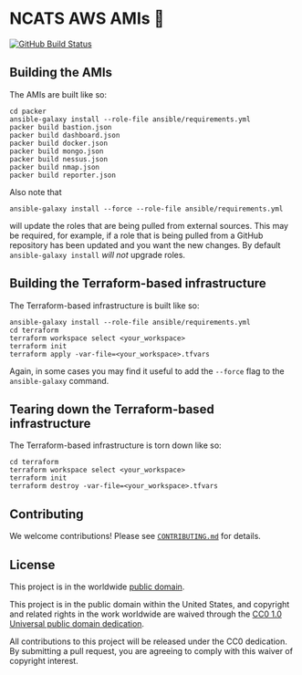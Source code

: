 # NCATS AWS AMIs 📀 #

[![GitHub Build Status](https://github.com/cisagov/cyhy_amis/workflows/build/badge.svg)](https://github.com/cisagov/cyhy_amis/actions)

## Building the AMIs ##

The AMIs are built like so:

```console
cd packer
ansible-galaxy install --role-file ansible/requirements.yml
packer build bastion.json
packer build dashboard.json
packer build docker.json
packer build mongo.json
packer build nessus.json
packer build nmap.json
packer build reporter.json
```

Also note that

```console
ansible-galaxy install --force --role-file ansible/requirements.yml
```

will update the roles that are being pulled from external sources.  This
may be required, for example, if a role that is being pulled from a
GitHub repository has been updated and you want the new changes.  By
default `ansible-galaxy install` _will not_ upgrade roles.

## Building the Terraform-based infrastructure ##

The Terraform-based infrastructure is built like so:

```console
ansible-galaxy install --role-file ansible/requirements.yml
cd terraform
terraform workspace select <your_workspace>
terraform init
terraform apply -var-file=<your_workspace>.tfvars
```

Again, in some cases you may find it useful to add the `--force` flag
to the `ansible-galaxy` command.

## Tearing down the Terraform-based infrastructure ##

The Terraform-based infrastructure is torn down like so:

```console
cd terraform
terraform workspace select <your_workspace>
terraform init
terraform destroy -var-file=<your_workspace>.tfvars
```

## Contributing ##

We welcome contributions!  Please see [`CONTRIBUTING.md`](CONTRIBUTING.md) for
details.

## License ##

This project is in the worldwide [public domain](LICENSE).

This project is in the public domain within the United States, and
copyright and related rights in the work worldwide are waived through
the [CC0 1.0 Universal public domain
dedication](https://creativecommons.org/publicdomain/zero/1.0/).

All contributions to this project will be released under the CC0
dedication. By submitting a pull request, you are agreeing to comply
with this waiver of copyright interest.

